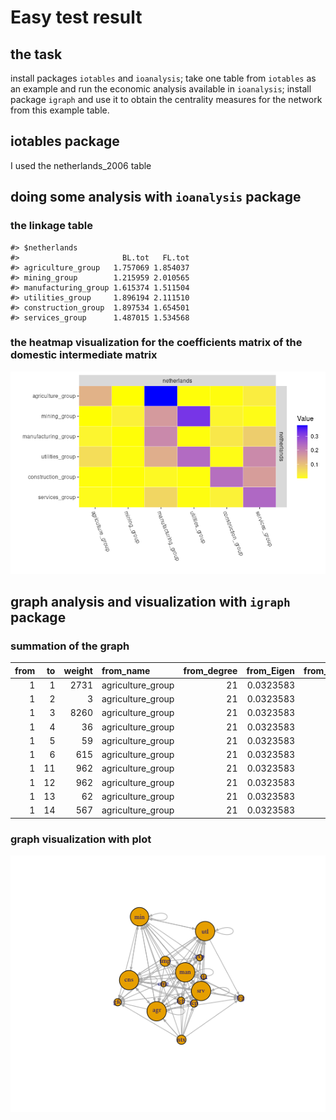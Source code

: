 
<!-- README.md is generated from README.Rmd. Please edit that file -->

# Easy test result

<!-- badges: start -->
<!-- badges: end -->

## the task

install packages `iotables` and `ioanalysis`; take one table from
`iotables` as an example and run the economic analysis available in
`ioanalysis`; install package `igraph` and use it to obtain the
centrality measures for the network from this example table.

## iotables package

I used the netherlands_2006 table

## doing some analysis with `ioanalysis` package

### the linkage table

    #> $netherlands
    #>                       BL.tot   FL.tot
    #> agriculture_group   1.757069 1.854037
    #> mining_group        1.215959 2.010565
    #> manufacturing_group 1.615374 1.511504
    #> utilities_group     1.896194 2.111510
    #> construction_group  1.897534 1.654501
    #> services_group      1.487015 1.534568

### the heatmap visualization for the coefficients matrix of the domestic intermediate matrix

![alt text](README_files/Rplot.png)

## graph analysis and visualization with `igraph` package

### summation of the graph

<table>
<thead>
<tr>
<th style="text-align:right;">
from
</th>
<th style="text-align:right;">
to
</th>
<th style="text-align:right;">
weight
</th>
<th style="text-align:left;">
from_name
</th>
<th style="text-align:right;">
from_degree
</th>
<th style="text-align:right;">
from_Eigen
</th>
<th style="text-align:right;">
from_betweennes
</th>
<th style="text-align:left;">
to_name
</th>
<th style="text-align:right;">
to_degree
</th>
<th style="text-align:right;">
to_Eigen
</th>
<th style="text-align:right;">
to_betweennes
</th>
</tr>
</thead>
<tbody>
<tr>
<td style="text-align:right;">
1
</td>
<td style="text-align:right;">
1
</td>
<td style="text-align:right;">
2731
</td>
<td style="text-align:left;">
agriculture_group
</td>
<td style="text-align:right;">
21
</td>
<td style="text-align:right;">
0.0323583
</td>
<td style="text-align:right;">
31
</td>
<td style="text-align:left;">
agriculture_group
</td>
<td style="text-align:right;">
21
</td>
<td style="text-align:right;">
0.0323583
</td>
<td style="text-align:right;">
31
</td>
</tr>
<tr>
<td style="text-align:right;">
1
</td>
<td style="text-align:right;">
2
</td>
<td style="text-align:right;">
3
</td>
<td style="text-align:left;">
agriculture_group
</td>
<td style="text-align:right;">
21
</td>
<td style="text-align:right;">
0.0323583
</td>
<td style="text-align:right;">
31
</td>
<td style="text-align:left;">
mining_group
</td>
<td style="text-align:right;">
20
</td>
<td style="text-align:right;">
0.0090525
</td>
<td style="text-align:right;">
69
</td>
</tr>
<tr>
<td style="text-align:right;">
1
</td>
<td style="text-align:right;">
3
</td>
<td style="text-align:right;">
8260
</td>
<td style="text-align:left;">
agriculture_group
</td>
<td style="text-align:right;">
21
</td>
<td style="text-align:right;">
0.0323583
</td>
<td style="text-align:right;">
31
</td>
<td style="text-align:left;">
manufacturing_group
</td>
<td style="text-align:right;">
21
</td>
<td style="text-align:right;">
0.3339807
</td>
<td style="text-align:right;">
0
</td>
</tr>
<tr>
<td style="text-align:right;">
1
</td>
<td style="text-align:right;">
4
</td>
<td style="text-align:right;">
36
</td>
<td style="text-align:left;">
agriculture_group
</td>
<td style="text-align:right;">
21
</td>
<td style="text-align:right;">
0.0323583
</td>
<td style="text-align:right;">
31
</td>
<td style="text-align:left;">
utilities_group
</td>
<td style="text-align:right;">
21
</td>
<td style="text-align:right;">
0.0129047
</td>
<td style="text-align:right;">
26
</td>
</tr>
<tr>
<td style="text-align:right;">
1
</td>
<td style="text-align:right;">
5
</td>
<td style="text-align:right;">
59
</td>
<td style="text-align:left;">
agriculture_group
</td>
<td style="text-align:right;">
21
</td>
<td style="text-align:right;">
0.0323583
</td>
<td style="text-align:right;">
31
</td>
<td style="text-align:left;">
construction_group
</td>
<td style="text-align:right;">
21
</td>
<td style="text-align:right;">
0.1067068
</td>
<td style="text-align:right;">
7
</td>
</tr>
<tr>
<td style="text-align:right;">
1
</td>
<td style="text-align:right;">
6
</td>
<td style="text-align:right;">
615
</td>
<td style="text-align:left;">
agriculture_group
</td>
<td style="text-align:right;">
21
</td>
<td style="text-align:right;">
0.0323583
</td>
<td style="text-align:right;">
31
</td>
<td style="text-align:left;">
services_group
</td>
<td style="text-align:right;">
21
</td>
<td style="text-align:right;">
0.8639840
</td>
<td style="text-align:right;">
0
</td>
</tr>
<tr>
<td style="text-align:right;">
1
</td>
<td style="text-align:right;">
11
</td>
<td style="text-align:right;">
962
</td>
<td style="text-align:left;">
agriculture_group
</td>
<td style="text-align:right;">
21
</td>
<td style="text-align:right;">
0.0323583
</td>
<td style="text-align:right;">
31
</td>
<td style="text-align:left;">
final_consumption_private
</td>
<td style="text-align:right;">
8
</td>
<td style="text-align:right;">
1.0000000
</td>
<td style="text-align:right;">
0
</td>
</tr>
<tr>
<td style="text-align:right;">
1
</td>
<td style="text-align:right;">
12
</td>
<td style="text-align:right;">
962
</td>
<td style="text-align:left;">
agriculture_group
</td>
<td style="text-align:right;">
21
</td>
<td style="text-align:right;">
0.0323583
</td>
<td style="text-align:right;">
31
</td>
<td style="text-align:left;">
final_consumption_households
</td>
<td style="text-align:right;">
8
</td>
<td style="text-align:right;">
0.9790654
</td>
<td style="text-align:right;">
0
</td>
</tr>
<tr>
<td style="text-align:right;">
1
</td>
<td style="text-align:right;">
13
</td>
<td style="text-align:right;">
62
</td>
<td style="text-align:left;">
agriculture_group
</td>
<td style="text-align:right;">
21
</td>
<td style="text-align:right;">
0.0323583
</td>
<td style="text-align:right;">
31
</td>
<td style="text-align:left;">
final_consumption_government
</td>
<td style="text-align:right;">
7
</td>
<td style="text-align:right;">
0.6650729
</td>
<td style="text-align:right;">
0
</td>
</tr>
<tr>
<td style="text-align:right;">
1
</td>
<td style="text-align:right;">
14
</td>
<td style="text-align:right;">
567
</td>
<td style="text-align:left;">
agriculture_group
</td>
<td style="text-align:right;">
21
</td>
<td style="text-align:right;">
0.0323583
</td>
<td style="text-align:right;">
31
</td>
<td style="text-align:left;">
gross_fixed_capital_formation
</td>
<td style="text-align:right;">
8
</td>
<td style="text-align:right;">
0.1827973
</td>
<td style="text-align:right;">
0
</td>
</tr>
</tbody>
</table>

### graph visualization with plot

![alt text](README_files/Rplot01.png)
